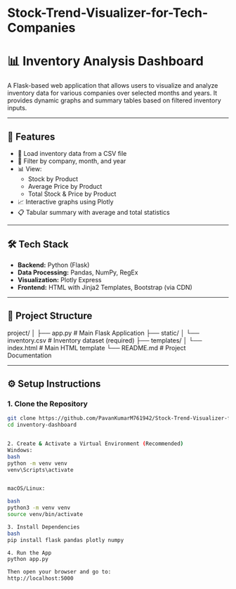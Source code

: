 # Stock-Trend-Visualizer-for-Tech-Companies

# 📊 Inventory Analysis Dashboard

A Flask-based web application that allows users to visualize and analyze inventory data for various companies over selected months and years. It provides dynamic graphs and summary tables based on filtered inventory inputs.

---

## 🚀 Features

- 📁 Load inventory data from a CSV file
- 🏢 Filter by company, month, and year
- 📊 View:
  - Stock by Product
  - Average Price by Product
  - Total Stock & Price by Product
- 📈 Interactive graphs using Plotly
- 📋 Tabular summary with average and total statistics

---

## 🛠 Tech Stack

- **Backend:** Python (Flask)
- **Data Processing:** Pandas, NumPy, RegEx
- **Visualization:** Plotly Express
- **Frontend:** HTML with Jinja2 Templates, Bootstrap (via CDN)

---

## 📁 Project Structure

project/
│
├── app.py # Main Flask Application
├── static/
│ └── inventory.csv # Inventory dataset (required)
├── templates/
│ └── index.html # Main HTML template
└── README.md # Project Documentation


---

## ⚙️ Setup Instructions

### 1. Clone the Repository

```bash
git clone https://github.com/PavanKumarM761942/Stock-Trend-Visualizer-for-Tech-Companies****
cd inventory-dashboard


2. Create & Activate a Virtual Environment (Recommended)
Windows:
bash
python -m venv venv
venv\Scripts\activate


macOS/Linux:

bash
python3 -m venv venv
source venv/bin/activate

3. Install Dependencies
bash
pip install flask pandas plotly numpy

4. Run the App
python app.py

Then open your browser and go to:
http://localhost:5000
